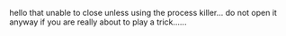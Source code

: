 hello that unable to close unless using the process killer...
do not open it anyway if you are really about to play a trick......
